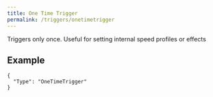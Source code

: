 ```yaml
---
title: One Time Trigger
permalink: /triggers/onetimetrigger
---
```


Triggers only once. Useful for setting internal speed profiles or effects

## Example

~~~
{
  "Type": "OneTimeTrigger"
}
~~~